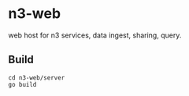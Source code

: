 # n3-web
web host for n3 services, data ingest, sharing, query.

## Build

````
cd n3-web/server
go build
````
